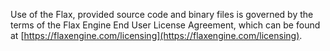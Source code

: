 Use of the Flax, provided source code and binary files is governed by the terms of the Flax Engine End User License Agreement, which can be found at [https://flaxengine.com/licensing](https://flaxengine.com/licensing).

